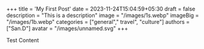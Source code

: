 +++
title = 'My First Post'
date = 2023-11-24T15:04:59+05:30
draft = false
description = "This is a description"
image = "/images/1s.webp"
imageBig = "/images/1b.webp"
categories = ["general"," travel", "culture"]
authors = ["San.D"]
avatar = "/images/unnamed.svg"
+++


Test Content